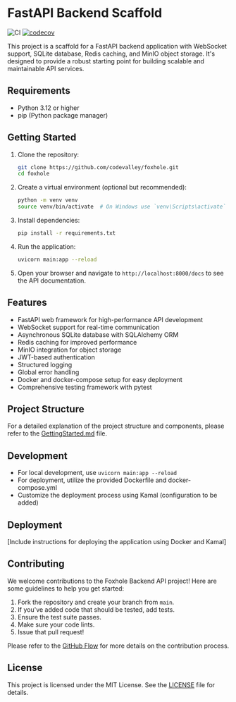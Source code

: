 # FastAPI Backend Scaffold

![CI](https://github.com/codevalley/foxhole/workflows/CI/badge.svg)
[![codecov](https://codecov.io/gh/codevalley/foxhole/branch/main/graph/badge.svg)](https://codecov.io/gh/codevalley/foxhole)

This project is a scaffold for a FastAPI backend application with WebSocket support, SQLite database, Redis caching, and MinIO object storage. It's designed to provide a robust starting point for building scalable and maintainable API services.

## Requirements

- Python 3.12 or higher
- pip (Python package manager)

## Getting Started

1. Clone the repository:
   ```bash
   git clone https://github.com/codevalley/foxhole.git
   cd foxhole
   ```

2. Create a virtual environment (optional but recommended):
   ```bash
   python -m venv venv
   source venv/bin/activate  # On Windows use `venv\Scripts\activate`
   ```

3. Install dependencies:
   ```bash
   pip install -r requirements.txt
   ```

4. Run the application:
   ```bash
   uvicorn main:app --reload
   ```

5. Open your browser and navigate to `http://localhost:8000/docs` to see the API documentation.

## Features

- FastAPI web framework for high-performance API development
- WebSocket support for real-time communication
- Asynchronous SQLite database with SQLAlchemy ORM
- Redis caching for improved performance
- MinIO integration for object storage
- JWT-based authentication
- Structured logging
- Global error handling
- Docker and docker-compose setup for easy deployment
- Comprehensive testing framework with pytest

## Project Structure

For a detailed explanation of the project structure and components, please refer to the [GettingStarted.md](GettingStarted.md) file.

## Development

- For local development, use `uvicorn main:app --reload`
- For deployment, utilize the provided Dockerfile and docker-compose.yml
- Customize the deployment process using Kamal (configuration to be added)

## Deployment

[Include instructions for deploying the application using Docker and Kamal]

## Contributing

We welcome contributions to the Foxhole Backend API project! Here are some guidelines to help you get started:

1. Fork the repository and create your branch from `main`.
2. If you've added code that should be tested, add tests.
3. Ensure the test suite passes.
4. Make sure your code lints.
5. Issue that pull request!

Please refer to the [GitHub Flow](https://guides.github.com/introduction/flow/) for more details on the contribution process.

## License

This project is licensed under the MIT License. See the [LICENSE](LICENSE) file for details.
